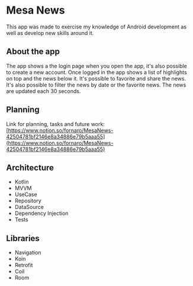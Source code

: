 # Mesa News

This app was made to exercise my knowledge of Android development as well as develop new skills around it.

## About the app

The app shows a the login page when you open the app, it's also possible to create a new account. Once logged in the app shows a list of highlights on top and the news below it. It's possible to favorite and share the news. It's also possible to filter the news by date or the favorite news. The news are updated each 30 seconds.

## Planning

Link for planning, tasks and future work: [https://www.notion.so/fornaro/MesaNews-42504781bf2146e8a34886e79b5aaa55](https://www.notion.so/fornaro/MesaNews-42504781bf2146e8a34886e79b5aaa55)

## Architecture

- Kotlin
- MVVM
- UseCase
- Repository
- DataSource
- Dependency Injection
- Tests

## Libraries

- Navigation
- Koin
- Retrofit
- Coil
- Room
